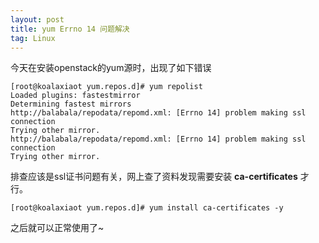 ```yaml
---
layout: post
title: yum Errno 14 问题解决
tag: Linux
---
```


今天在安装openstack的yum源时，出现了如下错误

```
[root@koalaxiaot yum.repos.d]# yum repolist
Loaded plugins: fastestmirror
Determining fastest mirrors  
http://balabala/repodata/repomd.xml: [Errno 14] problem making ssl connection
Trying other mirror.
http://balabala/repodata/repomd.xml: [Errno 14] problem making ssl connection
Trying other mirror.
```

排查应该是ssl证书问题有关，网上查了资料发现需要安装 **ca-certificates** 才行。

```
[root@koalaxiaot yum.repos.d]# yum install ca-certificates -y
```

之后就可以正常使用了~
